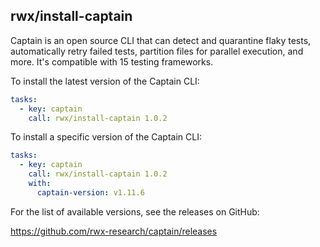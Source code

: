 ## rwx/install-captain

Captain is an open source CLI that can detect and quarantine flaky tests,
automatically retry failed tests, partition files for parallel execution,
and more. It's compatible with 15 testing frameworks.

To install the latest version of the Captain CLI:

```yaml
tasks:
  - key: captain
    call: rwx/install-captain 1.0.2
```

To install a specific version of the Captain CLI:

```yaml
tasks:
  - key: captain
    call: rwx/install-captain 1.0.2
    with:
      captain-version: v1.11.6
```

For the list of available versions, see the releases on GitHub:

https://github.com/rwx-research/captain/releases
